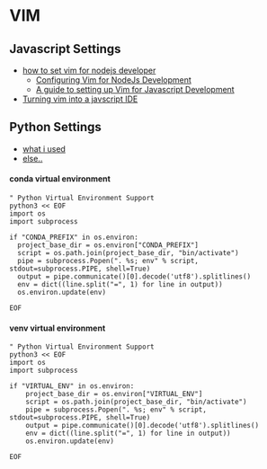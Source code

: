 # VIM

## Javascript Settings
* [how to set vim for nodejs developer](https://www.google.com/search?q=how+to+setting+vim+for+nodejs+developer&oq=how+to+setting+vim+for+nodejs+developer&aqs=chrome..69i57.5175j0j9&sourceid=chrome&ie=UTF-8)
  - [Configuring Vim for NodeJs Development](https://theselfhostingblog.com/posts/configuring-vim-for-node-js-development/)
  - [A guide to setting up Vim for Javascript Development](https://freshman.tech/vim-javascript/)
* [Turning vim into a javscript IDE](https://maxim-danilov.github.io/vim-to-js-ide/)

## Python Settings
* [what i used](https://realpython.com/vim-and-python-a-match-made-in-heaven/)
* [else..](https://www.fullstackpython.com/vim.html)
#### conda virtual environment
``` .vimrc
" Python Virtual Environment Support
python3 << EOF
import os
import subprocess

if "CONDA_PREFIX" in os.environ:
  project_base_dir = os.environ["CONDA_PREFIX"]
  script = os.path.join(project_base_dir, "bin/activate")
  pipe = subprocess.Popen(". %s; env" % script, stdout=subprocess.PIPE, shell=True)
  output = pipe.communicate()[0].decode('utf8').splitlines()
  env = dict((line.split("=", 1) for line in output))
  os.environ.update(env)
  
EOF
```
#### venv virtual environment
``` .vimrc
" Python Virtual Environment Support
python3 << EOF
import os
import subprocess

if "VIRTUAL_ENV" in os.environ:
    project_base_dir = os.environ["VIRTUAL_ENV"]
    script = os.path.join(project_base_dir, "bin/activate")
    pipe = subprocess.Popen(". %s; env" % script, stdout=subprocess.PIPE, shell=True)
    output = pipe.communicate()[0].decode('utf8').splitlines()
    env = dict((line.split("=", 1) for line in output))
    os.environ.update(env)

EOF
```

